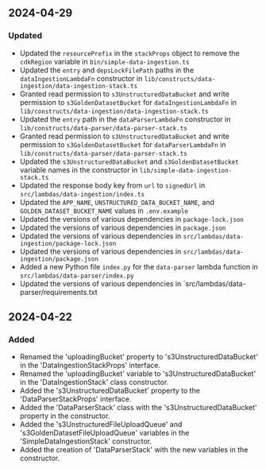 ## 2024-04-29

### Updated
- Updated the `resourcePrefix` in the `stackProps` object to remove the `cdkRegion` variable in `bin/simple-data-ingestion.ts`
- Updated the `entry` and `depsLockFilePath` paths in the `dataIngestionLambdaFn` constructor in `lib/constructs/data-ingestion/data-ingestion-stack.ts`
- Granted read permission to `s3UnstructuredDataBucket` and write permission to `s3GoldenDatasetBucket` for `dataIngestionLambdaFn` in `lib/constructs/data-ingestion/data-ingestion-stack.ts`
- Updated the `entry` path in the `dataParserLambdaFn` constructor in `lib/constructs/data-parser/data-parser-stack.ts`
- Granted read permission to `s3UnstructuredDataBucket` and write permission to `s3GoldenDatasetBucket` for `dataParserLambdaFn` in `lib/constructs/data-parser/data-parser-stack.ts`
- Updated the `s3UnstructuredDataBucket` and `s3GoldenDatasetBucket` variable names in the constructor in `lib/simple-data-ingestion-stack.ts`
- Updated the response body key from `url` to `signedUrl` in `src/lambdas/data-ingestion/index.ts`
- Updated the `APP_NAME`, `UNSTRUCTURED_DATA_BUCKET_NAME`, and `GOLDEN_DATASET_BUCKET_NAME` values in `.env.example`
- Updated the versions of various dependencies in `package-lock.json`
- Updated the versions of various dependencies in `package.json`
- Updated the versions of various dependencies in `src/lambdas/data-ingestion/package-lock.json`
- Updated the versions of various dependencies in `src/lambdas/data-ingestion/package.json`
- Added a new Python file `index.py` for the `data-parser` lambda function in `src/lambdas/data-parser/index.py`
- Updated the versions of various dependencies in `src/lambdas/data-parser/requirements.txt

## 2024-04-22

### Added
- Renamed the 'uploadingBucket' property to 's3UnstructuredDataBucket' in the 'DataIngestionStackProps' interface.
- Renamed the 'uploadingBucket' variable to 's3UnstructuredDataBucket' in the 'DataIngestionStack' class constructor.
- Added the 's3UnstructuredDataBucket' property to the 'DataParserStackProps' interface.
- Added the 'DataParserStack' class with the 's3UnstructuredDataBucket' property in the constructor.
- Added the 's3UnstructuredFileUploadQueue' and 's3GoldenDatasetFileUploadQueue' variables in the 'SimpleDataIngestionStack' constructor.
- Added the creation of 'DataParserStack' with the new variables in the constructor.